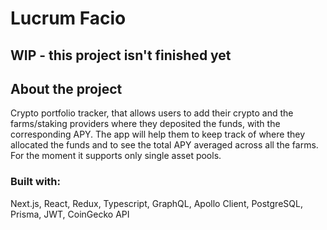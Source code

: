 

# Lucrum Facio
## WIP - this project isn't finished yet

## About the project

 Crypto portfolio tracker, that allows users to add their crypto and the farms/staking providers where they deposited the funds, with the corresponding APY. The app will help them to keep track of where they allocated the funds and to see the total APY averaged across all the farms.
 For the moment it supports only single asset pools.
### Built with:

Next.js, React, Redux, Typescript, GraphQL, Apollo Client, PostgreSQL, Prisma, JWT, CoinGecko API

